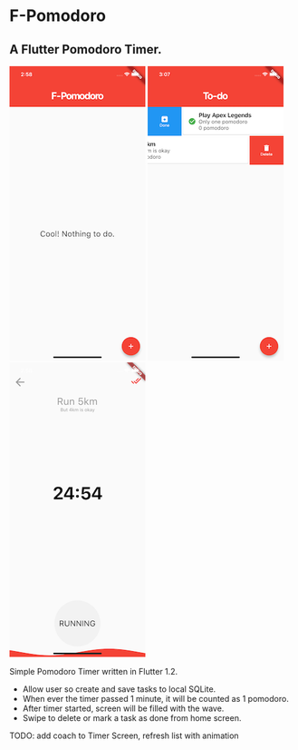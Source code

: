 # F-Pomodoro

## A Flutter Pomodoro Timer.

![](/screenshots/sc1.png)
![](/screenshots/sc2.png)
![](/screenshots/sc3.png)

Simple Pomodoro Timer written in Flutter 1.2.
* Allow user so create and save tasks to local SQLite.
* When ever the timer passed 1 minute, it will be counted as 1 pomodoro.
* After timer started, screen will be filled with the wave.
* Swipe to delete or mark a task as done from home screen.

TODO: add coach to Timer Screen, refresh list with animation

